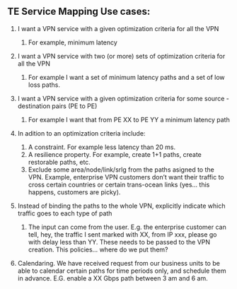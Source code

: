 ## TE Service Mapping Use cases:

1. I want a VPN service with a given optimization criteria for all the VPN
	1. For example, minimum latency

2. I want a VPN service with two (or more) sets of optimization criteria for all the VPN
	1. For example I want a set of minimum latency paths and a set of low loss paths.

3. I want a VPN service with a given optimization criteria for some source -destination pairs (PE to PE)
	1. For example I want that from PE XX to PE YY a minimum latency path

4. In adition to an optimization criteria include:
	1. A constraint. For example less latency than 20 ms.
	2. A resilience property. For example, create 1+1 paths, create restorable paths, etc.
	3. Exclude some area/node/link/srlg from the paths asigned to the VPN. Example, enterprise VPN customers don’t want their traffic to cross certain countries or certain trans-ocean links (yes… this happens, customers are picky).

5. Instead of binding the paths to the whole VPN, explicitly indicate which traffic goes to each type of path
	1. The input can come from the user. E.g. the enterprise customer can tell, hey, the traffic I sent marked with XX, from IP xxx, please go with delay less than YY. These needs to be passed to the VPN creation. This policies… where do we put them?

6. Calendaring. We have received request from our business units to be able to calendar certain paths for time periods only, and schedule them in advance. E.G. enable a XX Gbps path between 3 am and 6 am.
